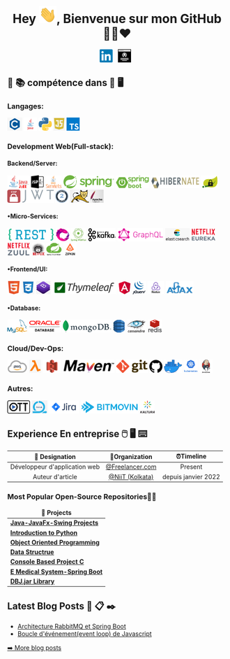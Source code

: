 
<h1 align="center">Hey <img src="https://raw.githubusercontent.com/mapenda-source/mapenda-source/master/Hi.gif" width="40px" />, Bienvenue sur mon GitHub 👨‍💻❤️</h1>
  
<!--
[![HitCount](http://hits.dwyl.com/soumyadip007/soumyadip007.svg)](http://hits.dwyl.com/soumyadip007/soumyadip007)
<b>- Platform:</b>
# Salut , je m'appelle Mapenda Dioum 👋:man_technologist:
<code><img height="30" src="https://raw.githubusercontent.com/github/explore/80688e429a7d4ef2fca1e82350fe8e3517d3494d/topics/docker/docker.png"></code>
<code><img height="30" src="https://raw.githubusercontent.com/github/explore/80688e429a7d4ef2fca1e82350fe8e3517d3494d/topics/vagrant/vagrant.png"></code>
<code><img height="30" src="https://raw.githubusercontent.com/github/explore/80688e429a7d4ef2fca1e82350fe8e3517d3494d/topics/kubernetes/kubernetes.png"></code>
<code><img height="30" src="https://raw.githubusercontent.com/github/explore/80688e429a7d4ef2fca1e82350fe8e3517d3494d/topics/maven/maven.png"></code>
### Platforme
<code><img src="https://raw.githubusercontent.com/mapenda-source/mapenda-source/master/img/platform/linux.png" height="30"></code>
<code><img src="https://raw.githubusercontent.com/mapenda-source/mapenda-source/master/img/platform/windows.jpg" height="30"></code>
<img src="https://gpvc.arturio.dev/soumyadip007" alt="profile views"/> (https://visitor-badge.glitch.me/badge?page_id=soumyadip007.soumyadip007 --->

<p align="center">
<a href="https://www.linkedin.com/"><img height="30" src="https://raw.githubusercontent.com/mapenda-source/mapenda-source/master/img/social/l.png"></a>&nbsp;&nbsp;
<a href="https://soumyadip007.github.io/Resume/"><img height="30" src="https://raw.githubusercontent.com/mapenda-source/mapenda-source/master/img/social/p.png"></a>&nbsp;&nbsp;
</p>
  


## :open_book: :books: compétence dans :closed_book: :desktop_computer:


### Langages:
<code><img src="https://raw.githubusercontent.com/mapenda-source/mapenda-source/master/img/pl/c.png" height="30"></code>
<code><img src="https://raw.githubusercontent.com/mapenda-source/mapenda-source/master/img/pl/java.png" height="30"></code>
<code><img src="https://raw.githubusercontent.com/mapenda-source/mapenda-source/master/img/pl/python.png" height="30"></code>
<code><img src="https://raw.githubusercontent.com/mapenda-source/mapenda-source/master/img/pl/js.png" height="30"></code>
<code><img src="https://raw.githubusercontent.com/mapenda-source/mapenda-source/master/img/pl/ts.png" height="30"></code>

### Development Web(Full-stack):

#### Backend/Server:
<code><img src="https://raw.githubusercontent.com/mapenda-source/mapenda-source/master/img/web/backend/j2ee.png" height="30"></code>
<code><img src="https://raw.githubusercontent.com/mapenda-source/mapenda-source/master/img/web/backend/jsp.png" height="30"></code>
<code><img src="https://raw.githubusercontent.com/mapenda-source/mapenda-source/master/img/web/backend/servlet.png" height="30"></code>
<code><img src="https://raw.githubusercontent.com/mapenda-source/mapenda-source/master/img/web/backend/spring-1.png" height="30"></code>
<code><img src="https://raw.githubusercontent.com/mapenda-source/mapenda-source/master/img/web/backend/spring-boot.png" height="30"></code>
<code><img src="https://raw.githubusercontent.com/mapenda-source/mapenda-source/master/img/web/backend/hibernate.jpeg" height="30"></code>
<code><img src="https://raw.githubusercontent.com/mapenda-source/mapenda-source/master/img/web/security/security.png" height="30"></code>
<code><img src="https://raw.githubusercontent.com/mapenda-source/mapenda-source/master/img/web/security/ldap.png" height="30"></code>
<code><img src="https://raw.githubusercontent.com/mapenda-source/mapenda-source/master/img/web/security/jwt.png" height="30"></code>
<code><img src="https://raw.githubusercontent.com/mapenda-source/mapenda-source/master/img/web/security/oauth.png" height="30"></code>
<code><img src="https://raw.githubusercontent.com/mapenda-source/mapenda-source/master/img/web/backend/tomcat.jpg" height="30"></code>

#### •Micro-Services:
<code><img src="https://raw.githubusercontent.com/mapenda-source/mapenda-source/master/img/web/ms/rest.png" height="30"></code>
<code><img src="https://raw.githubusercontent.com/mapenda-source/mapenda-source/master/img/web/ms/rx.png" height="30"></code>
<code><img src="https://raw.githubusercontent.com/mapenda-source/mapenda-source/master/img/web/ms/webflux.jpg" height="30"></code>
<code><img src="https://raw.githubusercontent.com/mapenda-source/mapenda-source/master/img/web/ms/kafka.png" height="30"></code>
<code><img src="https://raw.githubusercontent.com/mapenda-source/mapenda-source/master/img/web/ms/graphql.png" height="30"></code>
<code><img src="https://raw.githubusercontent.com/mapenda-source/mapenda-source/master/img/web/ms/elastic.png" height="30"></code>
<code><img src="https://raw.githubusercontent.com/mapenda-source/mapenda-source/master/img/web/ms/eureka.png" height="30"></code>
<code><img src="https://raw.githubusercontent.com/mapenda-source/mapenda-source/master/img/web/ms/zuul.png" height="30"></code>
<code><img src="https://raw.githubusercontent.com/mapenda-source/mapenda-source/master/img/web/ms/hystrix.jpg" height="30"></code>
<code><img src="https://raw.githubusercontent.com/mapenda-source/mapenda-source/master/img/web/ms/seluth.png" height="30"></code>
<code><img src="https://raw.githubusercontent.com/mapenda-source/mapenda-source/master/img/web/ms/zipkin.png" height="30"></code>

#### •Frontend/UI:
<code><img src="https://raw.githubusercontent.com/mapenda-source/mapenda-source/master/img/web/ui/html.png" height="30"></code>
<code><img src="https://raw.githubusercontent.com/mapenda-source/mapenda-source/master/img/web/ui/css.png" height="30"></code>
<code><img src="https://raw.githubusercontent.com/mapenda-source/mapenda-source/master/img/web/ui/bt.jpg" height="30"></code>
<code><img src="https://raw.githubusercontent.com/mapenda-source/mapenda-source/master/img/web/ui/thymeleaf.png" height="30"></code>
<code><img src="https://raw.githubusercontent.com/mapenda-source/mapenda-source/master/img/web/ui/angular.jpg" height="30"></code>
<code><img src="https://raw.githubusercontent.com/mapenda-source/mapenda-source/master/img/web/ui/jq.jpg" height="30"></code>
<code><img src="https://raw.githubusercontent.com/mapenda-source/mapenda-source/master/img/web/ui/redux.png" height="30"></code>
<code><img src="https://raw.githubusercontent.com/mapenda-source/mapenda-source/master/img/web/ui/ajax.png" height="30"></code>

#### •Database:
<code><img src="https://raw.githubusercontent.com/mapenda-source/mapenda-source/master/img/db/mysql1.png" height="30"></code>
<code><img src="https://raw.githubusercontent.com/mapenda-source/mapenda-source/master/img/db/oracle.png" height="30"></code>
<code><img src="https://raw.githubusercontent.com/mapenda-source/mapenda-source/master/img/db/mongo.png" height="30"></code>
<code><img src="https://raw.githubusercontent.com/mapenda-source/mapenda-source/master/img/db/dy.png" height="30"></code>
<code><img src="https://raw.githubusercontent.com/mapenda-source/mapenda-source/master/img/db/cas.png" height="30"></code>
<code><img src="https://raw.githubusercontent.com/mapenda-source/mapenda-source/master/img/db/redis.png" height="30"></code>

### Cloud/Dev-Ops:
<code><img src="https://raw.githubusercontent.com/mapenda-source/mapenda-source/master/img/cloud/aws.png" height="30"></code>
<code><img src="https://raw.githubusercontent.com/mapenda-source/mapenda-source/master/img/cloud/lambda.png" height="30"></code>
<code><img src="https://raw.githubusercontent.com/mapenda-source/mapenda-source/master/img/cloud/s3.png" height="30"></code>
<code><img src="https://raw.githubusercontent.com/mapenda-source/mapenda-source/master/img/cloud/maven.png" height="30"></code>
<code><img src="https://raw.githubusercontent.com/mapenda-source/mapenda-source/master/img/cloud/git.png" height="30"></code>
<code><img src="https://raw.githubusercontent.com/mapenda-source/mapenda-source/master/img/cloud/github.png" height="30"></code>
<code><img src="https://raw.githubusercontent.com/mapenda-source/mapenda-source/master/img/cloud/docker.png" height="30"></code>
<code><img src="https://raw.githubusercontent.com/mapenda-source/mapenda-source/master/img/cloud/ku.jpg" height="30"></code>
<code><img src="https://raw.githubusercontent.com/mapenda-source/mapenda-source/master/img/cloud/jenkins.jpg" height="30"></code>

### Autres:
<code><img src="https://raw.githubusercontent.com/mapenda-source/mapenda-source/master/img/other/ott.png" height="30"></code>
<code><img src="https://raw.githubusercontent.com/mapenda-source/mapenda-source/master/img/other/agile.jpg" height="30"></code>
<code><img src="https://raw.githubusercontent.com/mapenda-source/mapenda-source/master/img/other/jira.png" height="30"></code>
<code><img src="https://raw.githubusercontent.com/mapenda-source/mapenda-source/master/img/other/bitmovin.png" height="30"></code>
<code><img src="https://raw.githubusercontent.com/mapenda-source/mapenda-source/master/img/other/kaltura.png" height="30"></code>


## Experience En entreprise :computer_mouse: :desktop_computer: :keyboard:

| 💼 Designation |  🏢Organization | ⏰Timeline  |
| :-: | :-: | :-: |
| Développeur d'application web | [@Freelancer.com](https://www.freelancer.com/en) | Present |
| Auteur d'article | [@NiiT (Kolkata)](https://www.linkedin.com/) |  depuis janvier 2022 |


<h3>Most Popular Open-Source Repositories🔺👑</h3>
<table>
  <thead align="center">
    <tr border: none;>
      <td><b>🎁 Projects</b></td>
    </tr>
  </thead>
  <tbody>
  <tr>
	    <td><a href="https://github.com/soumyadip007/Java-JavaFx-Swing-Projects-Desktop-Application-GUI-Software"><b>Java-JavaFx-Swing Projects</b></a></td>
     </tr>
	 <tr>
	    <td><a href="https://github.com/soumyadip007/Introduction-to-Python"><b>Introduction to Python</b></a></td> 
    </tr>
	  	 <tr>
	    <td><a href="https://github.com/soumyadip007/Object-Oriented-Programming-Using-Python"><b>Object Oriented Programming</b></a></td>    
    </tr>
 <tr>
	  <tr>
	    <td><a href="https://github.com/soumyadip007/Data-Structure-and-Algorithm-Using-Python"><b>Data Structrue</b></a></td>
    </tr>
 	  <tr>
	    <td><a href="https://github.com/soumyadip007/Console-Based-Projects-C"><b>Console Based Project C</b></a></td>
    </tr>
 		 <tr>
	    <td><a href="https://github.com/soumyadip007/E-Medical-System-Web-Project-Using-Spring-Boot-Security-JPA-Rest-Thymeleaf-HQL"><b>E Medical System-Spring Boot</b></a></td>
     </tr>
	   <tr>
	    <td><a href="https://github.com/soumyadip007/DBJ.jar"><b>DBJ.jar Library</b></a></td>
     </tr>

 
 
  </tbody>	 
</table>


## Latest Blog Posts :speech_balloon: :clipboard: :black_nib:
  <ul>
    <li><a href="https://www.linkedin.com/post/edit/7001604584079065088/" />Architecture RabbitMQ et Spring Boot</a></li>
   <li><a href="https://www.linkedin.com/post/edit/7002866535203569664/" />Boucle d'événement(event loop) 
de Javascript</a></li>
  </ul>
<p><a href="https://medium.com/@iamsoumyadip">➡️ More blog posts</a></p>


